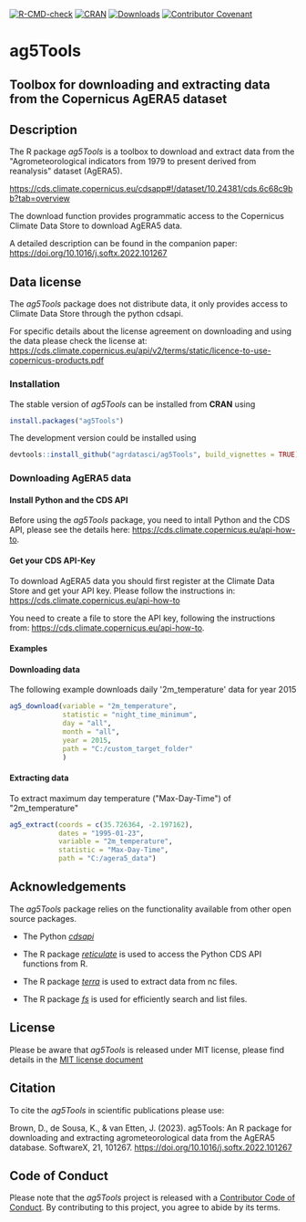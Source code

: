 <!-- badges: start -->
[![R-CMD-check](https://github.com/AgrDataSci/ag5Tools/workflows/R-CMD-check/badge.svg)](https://github.com/AgrDataSci/ag5Tools/actions)
[![CRAN](https://www.r-pkg.org/badges/version/ag5Tools)](https://cran.r-project.org/package=ag5Tools)
[![Downloads](https://cranlogs.r-pkg.org/badges/grand-total/ag5Tools)](https://cran.r-project.org/package=ag5Tools)
[![Contributor Covenant](https://img.shields.io/badge/Contributor%20Covenant-2.1-4baaaa.svg)](https://agrdatasci.github.io/ag5Tools/CODE_OF_CONDUCT.html)
 <!-- badges: end -->

# ag5Tools

## Toolbox for downloading and extracting data from the Copernicus AgERA5 dataset

## Description

The R package *ag5Tools* is a toolbox to download and extract data from the "Agrometeorological indicators from 1979 to present derived from reanalysis" dataset (AgERA5).

<https://cds.climate.copernicus.eu/cdsapp#!/dataset/10.24381/cds.6c68c9bb?tab=overview>

The download function provides programmatic access to the Copernicus Climate Data Store to download AgERA5 data.

A detailed description can be found in the companion paper: https://doi.org/10.1016/j.softx.2022.101267

## Data license

The *ag5Tools* package does not distribute data, it only provides access to Climate Data Store through the python cdsapi.

For specific details about the license agreement on downloading and using the data please check the license at: <https://cds.climate.copernicus.eu/api/v2/terms/static/licence-to-use-copernicus-products.pdf>

### Installation
The stable version of *ag5Tools* can be installed from **CRAN** using 
```r
install.packages("ag5Tools")
```  
The development version could be installed using
``` r
devtools::install_github("agrdatasci/ag5Tools", build_vignettes = TRUE)
```

### Downloading AgERA5 data

#### Install Python and the CDS API
Before using the *ag5Tools* package, you need to intall Python and the CDS API, please see the details here: https://cds.climate.copernicus.eu/api-how-to.

#### Get your CDS API-Key

To download AgERA5 data you should first register at the Climate Data Store and get your API key. Please follow the instructions in: <https://cds.climate.copernicus.eu/api-how-to>

You need to create a file to store the API key, following the instructions from: <https://cds.climate.copernicus.eu/api-how-to>. 

#### Examples

#### Downloading data

The following example downloads daily '2m_temperature' data for year 2015

``` r
ag5_download(variable = "2m_temperature",
             statistic = "night_time_minimum",
             day = "all",
             month = "all",
             year = 2015,
             path = "C:/custom_target_folder"
             )
```

#### Extracting data

To extract maximum day temperature ("Max-Day-Time") of "2m_temperature"

``` r
ag5_extract(coords = c(35.726364, -2.197162), 
            dates = "1995-01-23", 
            variable = "2m_temperature",
            statistic = "Max-Day-Time", 
            path = "C:/agera5_data")
```

## Acknowledgements

The *ag5Tools* package relies on the functionality available from other open source packages.

-   The Python [*cdsapi*](https://pypi.org/project/cdsapi/)

-   The R package [*reticulate*](https://cran.r-project.org/package=reticulate) is used to access the Python CDS API functions from R.

-   The R package [*terra*](https://cran.r-project.org/package=terra) is used to extract data from nc files.

-   The R package [*fs*](https://cran.r-project.org/package=fs) is used for efficiently search and list files.

## License

Please be aware that *ag5Tools* is released under MIT license, please find details in the [MIT license document](https://agrdatasci.github.io/ag5Tools/LICENSE.html)

## Citation
To cite the *ag5Tools* in scientific publications please use:  

Brown, D., de Sousa, K., & van Etten, J. (2023). ag5Tools: An R package for downloading and extracting agrometeorological data from the AgERA5 database. SoftwareX, 21, 101267. https://doi.org/10.1016/j.softx.2022.101267 

## Code of Conduct

Please note that the *ag5Tools* project is released with a [Contributor Code of Conduct](https://agrdatasci.github.io/ag5Tools/CODE_OF_CONDUCT.html). By contributing to this project, you agree to abide by its terms.

